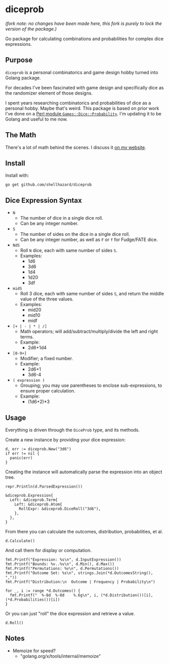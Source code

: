 # diceprob

_(fork note: no changes have been made here, this fork is purely to lock the version of the package.)_

Go package for calculating combinations and probabilities for complex dice expressions.

## Purpose

`diceprob` is a personal combinatorics and game design hobby turned into Golang package.

For decades I've been fascinated with game design and specifically dice as the randomizer
element of those designs.  

I spent years researching combinatorics and probabilities of dice as a personal hobby.
Maybe that's weird.  This package is based on prior work I've done on a
[Perl module `Games::Dice::Probability`](https://metacpan.org/pod/Games::Dice::Probability).
I'm updating it to be Golang and useful to me now.

## The Math

There's a lot of math behind the scenes. I discuss it
[on my website](https://oddgeek.info/projects/dice-probability/).

## Install

Install with:

``` shell
go get github.com/shellhazard/diceprob
```

## Dice Expression Syntax

* `N`
  * The number of dice in a single dice roll.
  * Can be any integer number.
* `S`
  * The number of sides on the dice in a single dice roll.
  * Can be any integer number, as well as `F` or `f` for Fudge/FATE dice.
* `NdS`
  * Roll `N` dice, each with same number of sides `S`.
  * Examples:
    * 1d6
    * 3d6
    * 1d4
    * 1d20
    * 3df
* `midS`
  * Roll 3 dice, each with same number of sides `S`, and return the middle value of the three values.
  * Examples:
    * mid20
    * mid10
    * midf
* `[+ | - | * | /]`
  * Math operators; will add/subtract/multiply/divide the left and right terms.
  * Example:
    * 2d6+1d4
* `[0-9+]`
  * Modifier; a fixed number.
  * Example:
    * 2d6+1
    * 3d6-4
* `( expression )`
  * Grouping; you may use parentheses to enclose sub-expressions, to ensure proper calculation.
  * Example:
    * (1d6+2)*3

## Usage

Everything is driven through the `DiceProb` type, and its methods.

Create a new instance by providing your dice expression:

``` golang
d, err := diceprob.New("3d6")
if err != nil {
  panic(err)
}
```

Creating the instance will automatically parse the expression into an object tree.

``` golang
repr.Println(d.ParsedExpression())
```

``` text
&diceprob.Expression{
  Left: &diceprob.Term{
    Left: &diceprob.Atom{
      RollExpr: &diceprob.DiceRoll("3d6"),
    },
  },
}
```

From there you can calculate the outcomes, distribution, probabilities, et al.

``` golang
d.Calculate()
```

And call them for display or computation.

``` golang
fmt.Printf("Expression: %s\n", d.InputExpression())
fmt.Printf("Bounds: %v..%v\n", d.Min(), d.Max())
fmt.Printf("Permutations: %v\n", d.Permutations())
fmt.Printf("Outcome Set: %s\n", strings.Join(*d.OutcomesString(), ","))
fmt.Printf("Distribution:\n  Outcome | Frequency | Probability\n")

for _, i := range *d.Outcomes() {
  fmt.Printf("  %-8d  %-8d    %.6g\n", i, (*d.Distribution())[i], (*d.Probabilities())[i])
}
```

Or you can just "roll" the dice expression and retrieve a value.

``` golang
d.Roll()
```

## Notes

* Memoize for speed?
  * "golang.org/x/tools/internal/memoize"
